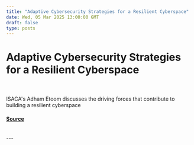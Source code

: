 ```yaml
---
title: "Adaptive Cybersecurity Strategies for a Resilient Cyberspace"
date: Wed, 05 Mar 2025 13:00:00 GMT
draft: false
type: posts
---
```

# Adaptive Cybersecurity Strategies for a Resilient Cyberspace

<br/>

<br/>
ISACA's Adham Etoom discusses the driving forces that contribute to building a resilient cyberspace

#### [Source](https://www.infosecurity-magazine.com/blogs/adaptive-cybersecurity-resilient/)

<br/>
---
